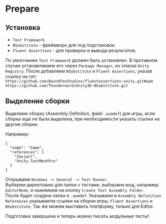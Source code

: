 # Prepare

## Установка


- `Test Framework`
- `NSubstitute` - фреймворк для под подстановок.
- `Fluent Assertions` - для проверок и вывода результатов.

По умолчанию `Test Framework` должен быть установлен. В противном случае устанавливаем его через `Package Manager`, из списка `Unity Registry`.
После добавляем `NSubstitute` и `Fluent Assertions`, указав ссылку на гит:  
`https://github.com/BoundfoxStudios/fluentassertions-unity.git#upm`  
`https://github.com/Thundernerd/Unity3D-NSubstitute.git`  

## Выделение сборки

Выделяем сборку (Assembly Definition, файл `.asmdef`) для игры, если сборка еще не была выделена, при необходимости указать ссылки на другие сборки.

Например:  
```
{
  "name": "Game",
  "references": [
    "Zenject",
    "Unity.TextMeshPro"
  ]
}
```

Открываем `Windows -> General -> Test Runner`.  
Выберем директорию для папки с тестами, выбираем мод, например `EditorMode`, и нажимаем на кнопку `Create Test Assembly Folder`.  
После будет создана папка и `.asmdef`.
Указываем в `Assembly Definition References` указываетм ссылки на сборки игры, `Fluent Assertions` и `NSubstitute`.
Так же можем выставить платформу, только для Editor.

Подготовка завершена и теперь можно писать модульные тесты!